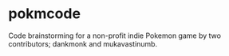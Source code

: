 # pokmcode

Code brainstorming for a non-profit indie Pokemon game
by two contributors; dankmonk and mukavastinumb.

